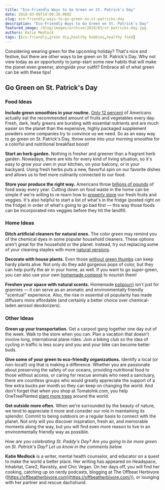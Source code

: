 ```yaml
---
title: "Eco-Friendly Ways to Go Green on St. Patrick's Day"
date: 2018-03-06T14:00:38.000Z
slug: eco-friendly-ways-to-go-green-on-st-patricks-day
description: "Eco-Friendly Ways to Go Green on St. Patrick's Day"
featured_image: /blog/images/archive/2018/03/st-patricks-day.jpg
authors: Katie Medlock
tags: [Eco-friendly,green diy,healthy hobbies,healthy food]
---
```


Considering wearing green for the upcoming holiday? That's nice and festive, but there are other ways to be green on St. Patrick's Day. Why not view today as an opportunity to jump-start some new habits that will make the planet even greener, alongside your outfit? Embrace all of what green can be with these tips!

## Go Green on St. Patrick's Day

### Food Ideas

**Include green smoothies in your routine.** [Only 12 percent](https://www.today.com/series/one-small-thing/americans-don-t-eat-enough-fruits-vegetables-cdc-finds-t118925) of Americans actually eat the recommended amount of fruits and vegetables every day. Fresh, dark, leafy greens are bursting with essential nutrients and are much easier on the planet than the expensive, highly packaged supplement powders some companies try to convince us we need. So as an easy way to go green on St. Patrick's Day, throw some into your morning smoothie for a colorful and nutritional breakfast boost!

**Start an herb garden.** Nothing is fresher and greener than a fragrant herb garden. Nowadays, there are kits for every kind of living situation, so it's easy to grow your own in your kitchen, on your balcony, or in your backyard. Using fresh herbs puts a new, flavorful spin on our favorite dishes and allows us to feel more culinarily connected to our food.

**Store your produce the right way.** Americans throw [billions of pounds](https://www.usatoday.com/story/news/nation-now/2017/05/16/food-waste-america-throwing-away-food-too-soon/320035001/) of food away every year. Cutting down on food waste in the home can be simple if we're willing to re-learn how to [properly store](https://www.realsimple.com/food-recipes/shopping-storing/more-shopping-storing/how-to-store-vegetables) our fresh fruits and veggies. It's also helpful to start a list of what's in the fridge (posted right _on_ the fridge) in order of what's going to go bad first — this way those foods can be incorporated into veggies before they hit the landfill.

### Home Ideas

**Ditch artificial cleaners for natural ones.** The color green may remind you of the chemical dyes in some popular household cleaners. These options aren't great for the household or the planet. Instead, try out replacing some of your cleaning staples with more [natural versions](https://www.tomatoink.com/blog/posts/green-cleaning-your-home.html).

**Decorate with house plants.** Even those [without green thumbs](https://www.bhg.com/gardening/houseplants/projects/easiest-houseplants-you-can-grow/) can keep hardy plants alive. Not only do they add gorgeous pops of color, but they can help purify the air in your home, as well. If you want to go super-green, you can also use your own [homemade compost](http://www.hgtv.com/design/outdoor-design/landscaping-and-hardscaping/composting-the-easy-way) to nourish them!

**Freshen your space with natural scents.** Homemade [potpourri](https://universityhealthnews.com/daily/nutrition/5-diy-potpourri-recipes-how-to-make-your-house-smell-good/) isn't just for grannies — it can serve as an aromatic and environmentally friendly "scentual" experience. Also, the rise in essential oil popularity has made diffusers more affordable (and certainly a better choice over chemical-laden aerosol deodorizers).

### Other Ideas

**Green up your transportation.** Get a carpool gang together one day out of the week. Walk to the store when you can. Plan a vacation that doesn't involve long, international plane rides. Join a biking club so the idea of cycling in traffic is less scary and you and your bike can become better buds.

**Give some of your green to eco-friendly organizations.** Identify a local (or non-local!) org that is making a difference. Whether you are passionate about preserving the safety of our oceans, providing nutritional food to those without access, or caring for rescue animals who need a sanctuary, there are countless groups who would greatly appreciate the support of a few extra bucks per month so they can keep on changing the world. And don't forget that when you shop at TomatoInk.com, you help OneTreePlanted [plant more trees](https://www.tomatoink.com/) around the world.

**Get outside more often.** When we're surrounded by the beauty of nature, we tend to appreciate it more and consider our role in maintaining its splendor. Commit to being outdoors on a regular basis to connect with the planet. Not only will you discover inspiration, fresh air, and memorable moments along the way, but you will find even more reason to live in an environmentally friendly way as possible.

_How are you celebrating St. Paddy's Day? Are you going to be more green on St. Patrick's Day? Let us know in the comments below._

**Katie Medlock** is a writer, mental health counselor, and educator on a quest to make the world a better place. Her writing has appeared on Headspace, Inhabitat, Care2, Ravishly, and Chic Vegan. On her days off, you will find her cooking, catching up on nerdy podcasts, blogging at The Offbeat Herbivore ([https://offbeatherbivore.com](https://offbeatherbivore.com/)), or lounging with her partner and rescue dachshund.